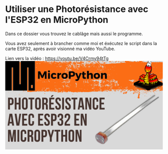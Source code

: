 # Utiliser une Photorésistance avec l'ESP32 en MicroPython 
Dans ce dossier vous trouvez le cablâge mais aussi le programme.

Vous avez seulement à brancher comme moi et éxécutez le script dans la carte ESP32, après avoir visionné ma vidéo YouTube.

Lien vers la vidéo : https://youtu.be/V4Crmy94tTg
![alt text](https://github.com/electrocodeur/19_photoresistance_esp32/blob/main/miniature.png)
